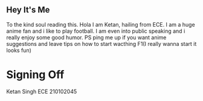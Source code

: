 ## Hey It's Me

To the kind soul reading this. Hola I am Ketan, hailing from ECE. I am a huge 
anime fan and i like to play football. I am even into public speaking and i really 
enjoy some good humor. PS ping me up if you want anime suggestions and leave tips 
on how to start wacthing F1(I really wanna start it looks fun)

# Signing Off
Ketan Singh ECE 210102045
